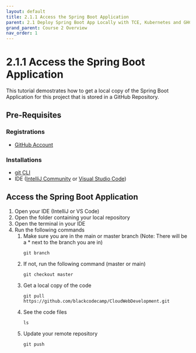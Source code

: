 ```yaml
---
layout: default
title: 2.1.1 Access the Spring Boot Application  
parent: 2.1 Deploy Spring Boot App Locally with TCE, Kubernetes and GHCR
grand_parent: Course 2 Overview
nav_order: 1
---
```

# 2.1.1 Access the Spring Boot Application 
This tutorial demostrates how to get a local copy of the Spring Boot Application for this project that is stored in a GitHub Repository.


## Pre-Requisites
### Registrations
* [GitHub Account](www.github.com)

### Installations
* [git CLI](https://git-scm.com/book/en/v2/Getting-Started-Installing-Git)
* IDE ([IntelliJ Community](https://www.jetbrains.com/idea/download/#section=windows) or [Visual Studio Code](https://code.visualstudio.com/download))

## Access the Spring Boot Application
1. Open your IDE (IntelliJ or VS Code)
2. Open the folder containing your local repository
3. Open the terminal in your IDE
1. Run the following commands
    1. Make sure you are in the main or master branch (Note: There will be a * next to the branch you are in)
        ```
        git branch
        ```
    2. If not, run the following command (master or main)
        ```
        git checkout master
        ```
    3. Get a local copy of the code
        ```
        git pull https://github.com/blackcodecamp/CloudWebDevelopment.git
        ```
    4. See the code files
        ```
        ls
        ```
    5. Update your remote repository
        ```
        git push
        ```
